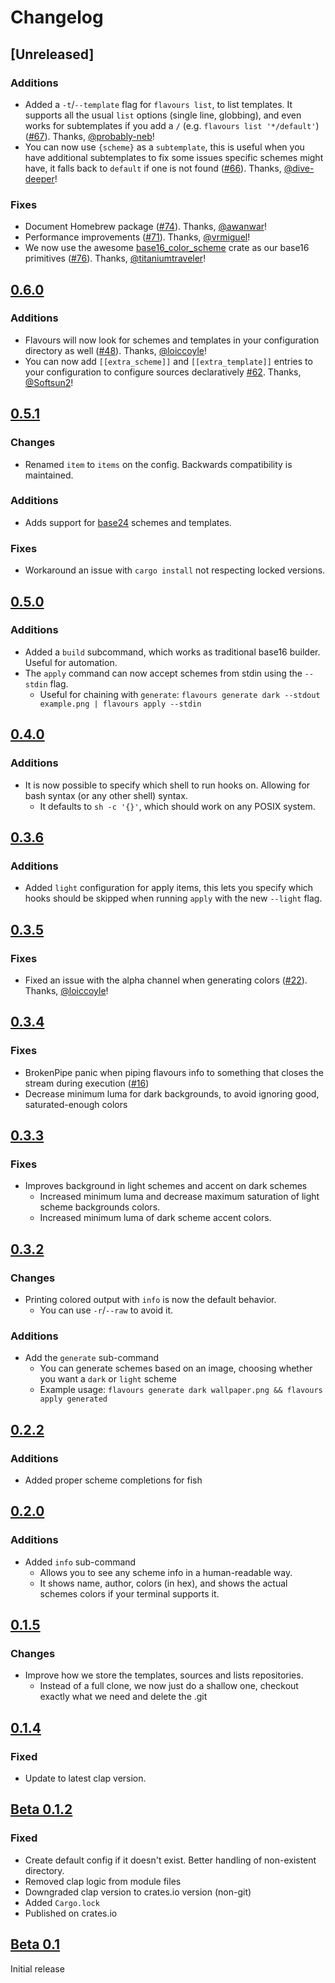 # Changelog

## [Unreleased]

### Additions

- Added a `-t`/`--template` flag for `flavours list`, to list templates. It supports all the usual `list` options (single line, globbing), and even works for subtemplates if you add a `/` (e.g. `flavours list '*/default'`) ([#67](https://github.com/Misterio77/pull/67)). Thanks, [@probably-neb](https://github.com/probably-neb)!
- You can now use `{scheme}` as a `subtemplate`, this is useful when you have additional subtemplates to fix some issues specific schemes might have, it falls back to `default` if one is not found ([#66](https://github.com/Misterio77/pull/66)). Thanks, [@dive-deeper](https://github.com/dive-deeper)!

### Fixes

- Document Homebrew package ([#74](https://github.com/Misterio77/flavours/pull/74)). Thanks, [@awanwar](https://github.com/awanwar)!
- Performance improvements ([#71](https://github.com/Misterio77/pull/71)). Thanks, [@vrmiguel](https://github.com/vrmiguel)!
- We now use the awesome [base16_color_scheme](https://lib.rs/crates/base16_color_scheme) crate as our base16 primitives ([#76](https://github.com/Misterio77/pull/76)). Thanks, [@titaniumtraveler](https://github.com/titaniumtraveler)!

## [0.6.0](https://github.com/Misterio77/flavours/releases/tag/v0.6.0)

### Additions

- Flavours will now look for schemes and templates in your configuration directory as well ([#48](https://github.com/Misterio77/flavours/pull/48)). Thanks, [@loiccoyle](https://github.com/loiccoyle)!
- You can now add `[[extra_scheme]]` and `[[extra_template]]` entries to your configuration to configure sources declaratively [#62](https://github.com/Misterio77/flavours/pull/62). Thanks, [@Softsun2](https://github.com/Softsun2)!

## [0.5.1](https://github.com/Misterio77/flavours/releases/tag/v0.5.1)

### Changes

- Renamed `item` to `items` on the config. Backwards compatibility is maintained.

### Additions

- Adds support for [base24](https://github.com/tinted-theming/base24) schemes and templates.

### Fixes

- Workaround an issue with `cargo install` not respecting locked versions.

## [0.5.0](https://github.com/Misterio77/flavours/releases/tag/v0.5.0)

### Additions

- Added a `build` subcommand, which works as traditional base16 builder. Useful for automation.
- The `apply` command can now accept schemes from stdin using the `--stdin` flag.
    - Useful for chaining with `generate`: `flavours generate dark --stdout example.png | flavours apply --stdin`

## [0.4.0](https://github.com/Misterio77/flavours/releases/tag/v0.4.0)

### Additions

- It is now possible to specify which shell to run hooks on. Allowing for bash syntax (or any other shell) syntax.
    - It defaults to `sh -c '{}'`, which should work on any POSIX system.

## [0.3.6](https://github.com/Misterio77/flavours/releases/tag/v0.3.6)

### Additions

- Added `light` configuration for apply items, this lets you specify which hooks should be skipped when running `apply` with the new `--light` flag.

## [0.3.5](https://github.com/Misterio77/flavours/releases/tag/v0.3.5)

### Fixes

- Fixed an issue with the alpha channel when generating colors ([#22](https://github.com/Misterio77/flavours/pull/22)). Thanks, [@loiccoyle](https://github.com/loiccoyle)!

## [0.3.4](https://github.com/Misterio77/flavours/releases/tag/v0.3.4)

### Fixes

- BrokenPipe panic when piping flavours info to something that closes the stream during execution ([#16](https://github.com/Misterio77/flavours/issues/16))
- Decrease minimum luma for dark backgrounds, to avoid ignoring good, saturated-enough colors


## [0.3.3](https://github.com/Misterio77/flavours/releases/tag/v0.3.3)

### Fixes

- Improves background in light schemes and accent on dark schemes
  - Increased minimum luma and decrease maximum saturation of light scheme backgrounds colors.
  - Increased minimum luma of dark scheme accent colors.


## [0.3.2](https://github.com/Misterio77/flavours/releases/tag/v0.3.2)

### Changes

- Printing colored output with `info` is now the default behavior.
  - You can use `-r`/`--raw` to avoid it.

### Additions

- Add the `generate` sub-command
  - You can generate schemes based on an image, choosing whether you want a `dark` or `light` scheme
  - Example usage: `flavours generate dark wallpaper.png && flavours apply generated`


## [0.2.2](https://github.com/Misterio77/flavours/releases/tag/v0.2.2)

### Additions

- Added proper scheme completions for fish

## [0.2.0](https://github.com/Misterio77/flavours/releases/tag/v0.2.0)

### Additions

- Added `info` sub-command
  - Allows you to see any scheme info in a human-readable way.
  - It shows name, author, colors (in hex), and shows the actual schemes colors if your terminal supports it.


## [0.1.5](https://github.com/Misterio77/flavours/releases/tag/v0.1.5)

### Changes

- Improve how we store the templates, sources and lists repositories.
  - Instead of a full clone, we now just do a shallow one, checkout exactly what we need and delete the .git

## [0.1.4](https://github.com/Misterio77/flavours/releases/tag/v0.1.4)

### Fixed

- Update to latest clap version.

## [Beta 0.1.2](https://github.com/Misterio77/flavours/releases/tag/v0.1.2)

### Fixed

- Create default config if it doesn't exist. Better handling of non-existent directory.
- Removed clap logic from module files
- Downgraded clap version to crates.io version (non-git)
- Added `Cargo.lock`
- Published on crates.io


## [Beta 0.1](https://github.com/Misterio77/flavours/releases/tag/v0.1)

Initial release
